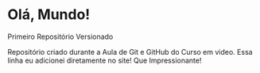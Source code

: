 # Olá, Mundo!
 Primeiro Repositório Versionado

 Repositório criado durante a Aula de Git e GitHub do Curso em video.
 Essa linha eu adicionei diretamente no site! Que Impressionante!
